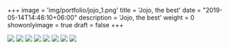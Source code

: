 +++
image = 'img/portfolio/jojo_1.png'
title = 'Jojo, the best'
date = "2019-05-14T14:46:10+06:00"
description = 'Jojo, the best'
weight = 0
showonlyimage = true
draft = false
+++


![](/img/portfolio/jojo_1.png)
![](/img/portfolio/jojo_2.png)
![](/img/portfolio/jojo_3.png)
![](/img/portfolio/jojo_4.png)
![](/img/portfolio/jojo_5.png)
![](/img/portfolio/jojo_6.png)
![](/img/portfolio/jojo_7.png)
![](/img/portfolio/jojo_8.png)



